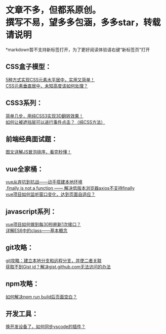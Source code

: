 文章不多，但都系原创。
<br>
撰写不易，望多多包涵，多多star，转载请说明
======

*markdown暂不支持新标签打开，为了更好阅读体验请右键“新标签页”打开

CSS盒子模型：
------
<a href="http://blog.csdn.net/simon9124/article/details/78935788" target="_blank">5种方式实现CSS元素水平居中，实用又简单！</a><br>
<a href="http://blog.csdn.net/simon9124/article/details/78976984" target="_blank">CSS元素垂直居中，未知高度该如何处理？</a><br>

CSS3系列：
------
<a href="https://segmentfault.com/a/1190000017925992" target="_blank">简单几步，用纯CSS3实现3D翻转效果！</a><br>
<a href="https://segmentfault.com/a/1190000017338604" target="_blank">如何让被遮挡层可以进行事件点击？（纯CSS方法）</a><br>

前端经典面试题：
------
<a href="http://blog.csdn.net/simon9124/article/details/79080839" target="_blank">图文详解JS冒泡排序，看完秒懂！</a><br>

vue全家桶：
------
<a href="https://segmentfault.com/a/1190000015167686" target="_blank">vue从弃坑到抗战——动手搭建本地环境</a><br>
<a href="https://segmentfault.com/a/1190000015550213" target="_blank">.finally is not a function —— 解决低版本浏览器axios不支持finally</a><br>
<a href="https://segmentfault.com/a/1190000016512967" target="_blank">vue项目如何监听窗口变化，达到页面自适应？</a><br>

javascript系列：
------
<a href="https://segmentfault.com/a/1190000017246671" target="_blank">vue项目如何做到每30秒刷新1次接口？</a><br>
<a href="https://segmentfault.com/a/1190000019342040" target="_blank">详解ES6中的class——基本概念</a><br>

git攻略：
------
<a href="https://segmentfault.com/a/1190000019248056" target="_blank">git攻略：建立本地分支和远程分支，并使二者关联</a><br>
<a href="https://segmentfault.com/a/1190000019671850" target="_blank">获取不到Gist id？解决gist.github.com无法访问的办法</a><br>

npm攻略：
------
<a href="https://segmentfault.com/a/1190000019721030" target="_blank">如何解决npm run build后页面空白？</a><br>

开发工具：
------
<a href="https://juejin.im/post/5d4133dcf265da03c502ec40" target="_blank">换开发设备了，如何同步vscode的插件？</a><br>
